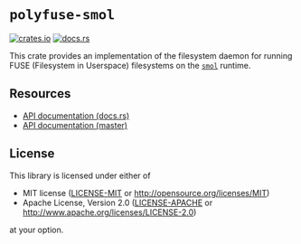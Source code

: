 # `polyfuse-smol`

[![crates.io](https://img.shields.io/crates/v/polyfuse-smol.svg?style=flat-square)](https://crates.io/crates/polyfuse-smol)
[![docs.rs](https://img.shields.io/badge/docs-latest-blue.svg?style=flat-square)](https://docs.rs/polyfuse-smol)

This crate provides an implementation of the filesystem daemon for running FUSE (Filesystem in Userspace) filesystems on the [`smol`](https://crates.io/crates/smol) runtime.

## Resources

* [API documentation (docs.rs)](https://docs.rs/polyfuse-smol/)
* [API documentation (master)](https://ubnt-intrepid.github.io/polyfuse/polyfuse_smol/)

## License

This library is licensed under either of

* MIT license ([LICENSE-MIT](LICENSE-MIT) or http://opensource.org/licenses/MIT)
* Apache License, Version 2.0 ([LICENSE-APACHE](LICENSE-APACHE) or http://www.apache.org/licenses/LICENSE-2.0)

at your option.
